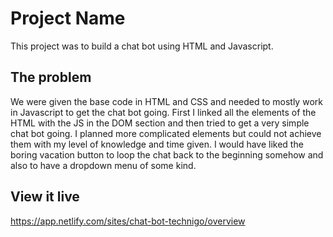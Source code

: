 # Project Name

This project was to build a chat bot using HTML and Javascript. 

## The problem
We were given the base code in HTML and CSS and needed to mostly work in Javascript to get the chat bot going. 
First I linked all the elements of the HTML with the JS in the DOM section and then tried to get a  very simple chat bot going. I planned more complicated elements but could not achieve them with my level of knowledge and time given. I would have liked the boring vacation button to loop the chat back to the beginning somehow and also to have a dropdown menu of some kind. 

## View it live
https://app.netlify.com/sites/chat-bot-technigo/overview
